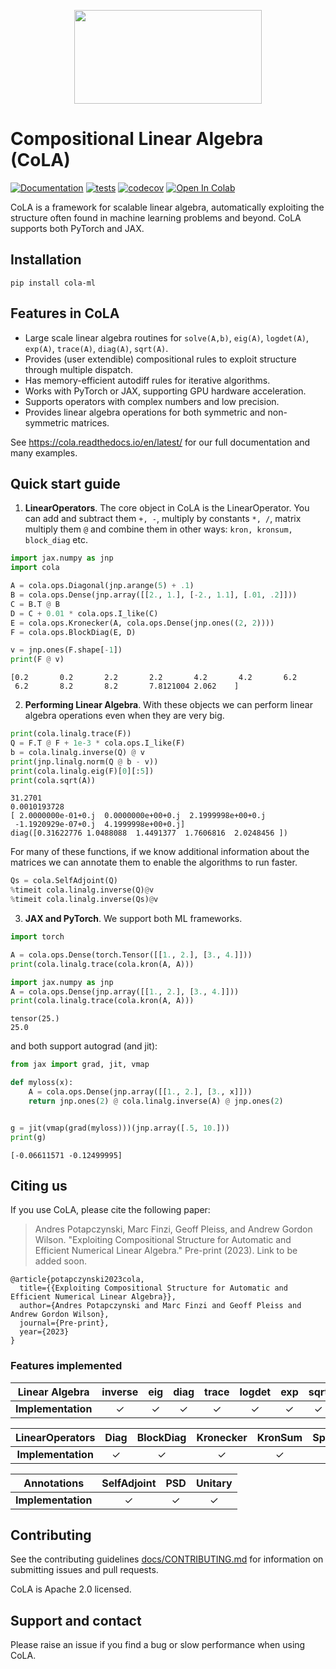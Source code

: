 <p align="center">
 <img src="https://user-images.githubusercontent.com/6753639/251633368-1ec42732-1759-45d7-b949-51df6429a90a.svg"  width="300" height="150">
</p>


# Compositional Linear Algebra (CoLA)

[![Documentation](https://readthedocs.org/projects/cola/badge/)](https://cola.readthedocs.io/en/latest/)
[![tests](https://github.com/wilson-labs/cola/actions/workflows/python-package.yml/badge.svg)](https://github.com/wilson-labs/cola/actions/workflows/python-package.yml)
[![codecov](https://codecov.io/gh/wilson-labs/cola/branch/main/graph/badge.svg?token=bBnkfHv30C)](https://codecov.io/gh/wilson-labs/cola)
[![Open In Colab](https://colab.research.google.com/assets/colab-badge.svg)](https://colab.research.google.com/github/wilson-labs/cola/blob/master/docs/notebooks/colabs/all.ipynb)

CoLA is a framework for scalable linear algebra, automatically exploiting the structure often found in machine learning problems and beyond. 
CoLA supports both PyTorch and JAX.

## Installation
```shell
pip install cola-ml
```

## Features in CoLA
* Large scale linear algebra routines for `solve(A,b)`, `eig(A)`, `logdet(A)`, `exp(A)`, `trace(A)`, `diag(A)`, `sqrt(A)`.
* Provides (user extendible) compositional rules to exploit structure through multiple dispatch.
* Has memory-efficient autodiff rules for iterative algorithms.
* Works with PyTorch or JAX, supporting GPU hardware acceleration.
* Supports operators with complex numbers and low precision.
* Provides linear algebra operations for both symmetric and non-symmetric matrices.

See https://cola.readthedocs.io/en/latest/ for our full documentation and many examples.


## Quick start guide
1. **LinearOperators**. The core object in CoLA is the LinearOperator. You can add and subtract them `+, -`,
multiply by constants `*, /`, matrix multiply them `@` and combine them in other ways:
`kron, kronsum, block_diag` etc.
```python
import jax.numpy as jnp
import cola

A = cola.ops.Diagonal(jnp.arange(5) + .1)
B = cola.ops.Dense(jnp.array([[2., 1.], [-2., 1.1], [.01, .2]]))
C = B.T @ B
D = C + 0.01 * cola.ops.I_like(C)
E = cola.ops.Kronecker(A, cola.ops.Dense(jnp.ones((2, 2))))
F = cola.ops.BlockDiag(E, D)

v = jnp.ones(F.shape[-1])
print(F @ v)
```
```
[0.2       0.2       2.2       2.2       4.2       4.2       6.2
 6.2       8.2       8.2       7.8121004 2.062    ]
```

2. **Performing Linear Algebra**. With these objects we can perform linear algebra operations even when they are very big.
```python
print(cola.linalg.trace(F))
Q = F.T @ F + 1e-3 * cola.ops.I_like(F)
b = cola.linalg.inverse(Q) @ v
print(jnp.linalg.norm(Q @ b - v))
print(cola.linalg.eig(F)[0][:5])
print(cola.sqrt(A))
```

```
31.2701
0.0010193728
[ 2.0000000e-01+0.j  0.0000000e+00+0.j  2.1999998e+00+0.j
 -1.1920929e-07+0.j  4.1999998e+00+0.j]
diag([0.31622776 1.0488088  1.4491377  1.7606816  2.0248456 ])
```

For many of these functions, if we know additional information about the matrices we can annotate them
to enable the algorithms to run faster.

```python
Qs = cola.SelfAdjoint(Q)
%timeit cola.linalg.inverse(Q)@v
%timeit cola.linalg.inverse(Qs)@v
```

3. **JAX and PyTorch**. We support both ML frameworks.
```python
import torch

A = cola.ops.Dense(torch.Tensor([[1., 2.], [3., 4.]]))
print(cola.linalg.trace(cola.kron(A, A)))

import jax.numpy as jnp
A = cola.ops.Dense(jnp.array([[1., 2.], [3., 4.]]))
print(cola.linalg.trace(cola.kron(A, A)))
```

```
tensor(25.)
25.0
```

and both support autograd (and jit):
```python
from jax import grad, jit, vmap

def myloss(x):
    A = cola.ops.Dense(jnp.array([[1., 2.], [3., x]]))
    return jnp.ones(2) @ cola.linalg.inverse(A) @ jnp.ones(2)


g = jit(vmap(grad(myloss)))(jnp.array([.5, 10.]))
print(g)
```

```
[-0.06611571 -0.12499995]
```

## Citing us
If you use CoLA, please cite the following paper:

<!-- > [Andres Potapczynski, Marc Finzi, Geoff Pleiss, and Andrew Gordon Wilson. "Exploiting Compositional Structure for Automatic and Efficient Numerical Linear Algebra." Pre-print (2023).]()
-->
> Andres Potapczynski, Marc Finzi, Geoff Pleiss, and Andrew Gordon Wilson. "Exploiting Compositional Structure for Automatic and Efficient Numerical Linear Algebra." Pre-print (2023).
Link to be added soon.
```
@article{potapczynski2023cola,
  title={{Exploiting Compositional Structure for Automatic and Efficient Numerical Linear Algebra}},
  author={Andres Potapczynski and Marc Finzi and Geoff Pleiss and Andrew Gordon Wilson},
  journal={Pre-print},
  year={2023}
}
```

### Features implemented

| Linear Algebra    | inverse | eig | diag | trace | logdet | exp | sqrt | f(A) | SVD | pseudoinverse |
|:-----------------:|:-------:|:---:|:----:|:-----:|:------:|:---:|:----:|:--------:|:---:|:-------------:|
| **Implementation**|    ✓    |  ✓  |   ✓  |   ✓  |    ✓   |  ✓  |   ✓  |    ✓     |     |               |

| LinearOperators   | Diag | BlockDiag | Kronecker | KronSum | Sparse | Jacobian | Hessian | Fisher | Concatenated | Triangular | FFT | Tridiagonal |
|:-----------------:|:----:|:---------:|:---------:|:-------:|:------:|:--------:|:-------:|:------:|:------------:|:----------:|:---:|:-----------:|
| **Implementation**|   ✓  |     ✓     |     ✓     |    ✓    |   ✓   |    ✓     |    ✓    |        |      ✓       |     ✓      |     |      ✓      |

| Annotations      | SelfAdjoint | PSD | Unitary |
|:----------------:|:-----------:|:---:|:-------:|
| **Implementation**|      ✓      |  ✓  |    ✓   |


## Contributing
See the contributing guidelines [docs/CONTRIBUTING.md](https://cola.readthedocs.io/en/latest/contributing.html) for information on submitting issues
and pull requests.

CoLA is Apache 2.0 licensed.

## Support and contact
Please raise an issue if you find a bug or slow performance when using CoLA.
